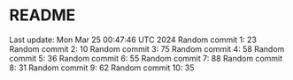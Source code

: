 # README

Last update: Mon Mar 25 00:47:46 UTC 2024
Random commit 1: 23
Random commit 2: 10
Random commit 3: 75
Random commit 4: 58
Random commit 5: 36
Random commit 6: 55
Random commit 7: 88
Random commit 8: 31
Random commit 9: 62
Random commit 10: 35
